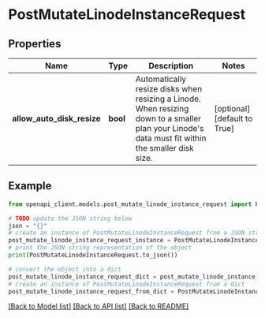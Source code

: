 # PostMutateLinodeInstanceRequest


## Properties

Name | Type | Description | Notes
------------ | ------------- | ------------- | -------------
**allow_auto_disk_resize** | **bool** | Automatically resize disks when resizing a Linode. When resizing down to a smaller plan your Linode&#39;s data must fit within the smaller disk size. | [optional] [default to True]

## Example

```python
from openapi_client.models.post_mutate_linode_instance_request import PostMutateLinodeInstanceRequest

# TODO update the JSON string below
json = "{}"
# create an instance of PostMutateLinodeInstanceRequest from a JSON string
post_mutate_linode_instance_request_instance = PostMutateLinodeInstanceRequest.from_json(json)
# print the JSON string representation of the object
print(PostMutateLinodeInstanceRequest.to_json())

# convert the object into a dict
post_mutate_linode_instance_request_dict = post_mutate_linode_instance_request_instance.to_dict()
# create an instance of PostMutateLinodeInstanceRequest from a dict
post_mutate_linode_instance_request_from_dict = PostMutateLinodeInstanceRequest.from_dict(post_mutate_linode_instance_request_dict)
```
[[Back to Model list]](../README.md#documentation-for-models) [[Back to API list]](../README.md#documentation-for-api-endpoints) [[Back to README]](../README.md)


